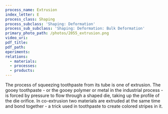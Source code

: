 ```yaml
---
process_name: Extrusion
index_letter: E
process_class: Shaping
process_subclass: 'Shaping: Deformation'
process_sub_subclass: 'Shaping: Deformation: Bulk Deformation'
primary_photo_path: /photos/2055_extrusion.png
video_uri:
pdf_title:
pdf_path:
eperiments:
relations:
  - materials:
  - processes:
  - products:
---
```


The process of squeezing toothpaste from its tube is one of extrusion. The gooey toothpaste - or the gooey polymer or metal in the industrial process - is forced by pressure to flow through a shaped die, taking up the profile of the die orifice. In co-extrusion two materials are extruded at the same time and bond together - a trick used in toothpaste to create colored stripes in it.
